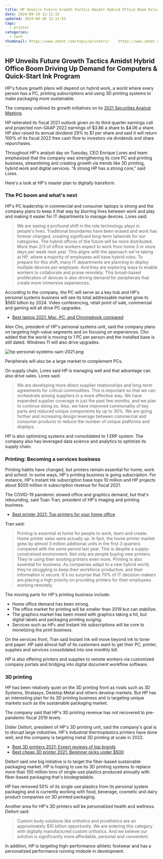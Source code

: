 ```yaml
---
title: HP Unveils Future Growth Tactics Amidst Hybrid Office Boom Driving Up Demand for Computers & Quick-Start Ink Program
date: 2024-09-19 12:11:15
updated: 2024-09-20 12:11:53
tags:
  - printer
categories:
  - tech
thumbnail: https://www.zdnet.com/topic/printers/    https://www.zdnet.com/a/img/resize/cbab92a1a7d06c0e3acfae2de7e7731da5a65f11/2021/10/21/2c055e0d-a30d-4dbb-a005-76caf1ff51f6/hp-personal-systems-sam-2021.png?width=170&height=128&fit=crop&format=pjpg&auto=webp
---
```


## HP Unveils Future Growth Tactics Amidst Hybrid Office Boom Driving Up Demand for Computers & Quick-Start Ink Program

HP's future growth plans will depend on hybrid work, a world where every person has a PC, printing subscriptions and using 3D printing systems to make packaging more sustainable. 

The company outlined its growth initiatives on its [2021 Securities Analyst Meeting](https://investor.hp.com/events/event-details/2021/HP-Securities-Analyst-Meeting/default.aspx). 

HP reiterated its fiscal 2021 outlook given on its third quarter earnings call and projected non-GAAP 2022 earnings of $3.86 a share to $4.06 a share. HP also raised its annual dividend 29% to $1 per share and said it will return 100% of its fiscal 2022 free cash flow to investors via dividends and share repurchases. 

Throughout HP's analyst day on Tuesday, CEO Enrique Lores and team emphasized that the company was strengthening its core PC and printing business, streamlining and creating growth via trends like 3D printing, hybrid work and digital services. "A strong HP has a strong core," said Lores.

Here's a look at HP's master plan to digitally transform. 

### The PC boom and what's next

HP's PC leadership in commercial and consumer laptops is strong and the company plans to keep it that way by blurring lines between work and play and making it easier for IT departments to manage devices. Lores said:

> We are seeing a profound shift in the role technology plays in people's lives. Traditional boundaries have been erased and work has forever changed, creating significant long-term tailwinds for our categories. The hybrid offices of the future will be more distributed. More than 2/3 of office workers expect to work from home 3 or more days per week next year. This aligns with the approach we're taking at HP, where a majority of employees will have hybrid roles. To prepare for this shift, many IT departments are planning to deploy multiple devices per employee. And they are exploring ways to enable workers to collaborate and praise remotely. This broad-based proliferation of devices is also driving demand for peripherals that create more immersive experiences.

According to the company, the PC will serve as a key hub and HP's personal systems business will see its total addressable market grow to $560 billion by 2024\. Video conferencing, retail point of sale, commercial and gaming will all drive PC upgrades. 

* [Best laptop 2021: Mac, PC, and Chromebook compared](https://www.zdnet.com/article/best-laptop/)

Alex Cho, president of HP's personal systems unit, said the company plans on targeting high-value segments and on focusing on experiences. Cho added that the world is moving to 1 PC per person and the installed base is still dated. Windows 11 will also drive upgrades. 

![hp-personal-systems-sam-2021.png](https://www.zdnet.com/a/img/resize/02f265fb260de506b4ac05ec5e8000fdaccdb399/2021/10/21/2c055e0d-a30d-4dbb-a005-76caf1ff51f6/hp-personal-systems-sam-2021.png?auto=webp&width=1280)

Peripherals will also be a large market to complement PCs.

On supply chain, Lores said HP is managing well and that advantage can also drive sales. Lores said:

> We are developing more direct supplier relationships and long-term agreements for critical commodities. This is important so that we can orchestrate among suppliers in a more effective way. We have expanded supplier coverage in just the past few months, and we plan to continue doing so. Also, we have improved commonality of key parts and reduced unique components by up to 30%. We are going further and increasing design leverage between commercial and consumer products to reduce the number of unique platforms and displays.

HP is also optimizing systems and consolidated to 1 ERP system. The company also has leveraged data science and analytics to optimize its supply chain. 

### Printing: Becoming a services business

Printing habits have changed, but printers remain essential for home, work and school. In some ways, HP's printing business is going subscription. For instance, HP's Instant Ink subscription base tops 10 million and HP projects about $500 million in subscription revenue for fiscal 2021\. 

The COVID-19 pandemic slowed office and graphics demand, but that's rebounding, said Tuan Tran, president of HP's imaging and printing business. 

* [Best printer 2021: Top printers for your home office](https://www.zdnet.com/article/best-printer/)

Tran said:

> Printing is essential at home for people to work, learn and create. Home printer sales were actually up. In fact, the home printer market grew by almost 3 million additional units in the first 3 quarters compared with the same period last year. This is despite a supply-constrained environment. Not only are people buying new printers. They're using their existing printers even more. Printing is also essential for business. As companies adapt to a new hybrid world, they're struggling to keep their workforce productive, and their information is secure. It's no surprise that 70% of IT decision-makers are placing a high priority on providing printers for their employees working remotely.

The moving parts for HP's printing business include:

* Home office demand has been strong.
* The office market for printing will be smaller than 2019 but can stabilize.
* The graphics market has been mixed with graphics taking a hit, but digital labels and packaging printing surging.
* Services such as HP+ and Instant Ink subscriptions will be core to monetizing the print business.

On the services front, Tran said Instant Ink will move beyond ink to toner and paper. HP said almost half of its customers want to get their PC, printer, supplies and services consolidated into one monthly bill. 

HP is also offering printers and supplies to remote workers via customized company portals and bridging into digital document workflow software.

### 3D printing

HP has been relatively quiet on the 3D printing front as rivals such as 3D Systems, Stratasys, Desktop Metal and others develop markets. But HP has an interesting plan for its 3D printing business and is targeting unique markets such as the sustainable packaging market. 

The company said that HP's 3D printing revenue has not recovered to pre-pandemic fiscal 2019 levels. 

Didier Deltort, president of HP's 3D printing unit, said the company's goal is to disrupt large industries. HP's industrial thermoplastics printers have done well, and the company is targeting metal 3D printing at scale in 2022\. 

* [Best 3D printers 2021: Expert reviews of top brands](https://www.zdnet.com/article/best-3d-printer/)
* [Best cheap 3D printer 2021: Beginner picks under $500](https://www.zdnet.com/article/best-cheap-3d-printer/)

Deltort said one big initiative is to target the fiber-based sustainable packaging market. HP is hoping to use its 3D printing systems to replace more than 150 million tons of single-use plastics produced annually with fiber-based packaging that's biodegradable. 

HP has removed 50% of its single use plastics from its personal system packaging and is currently working with food, beverage, cosmetic and dairy product companies on 3D printed packaging.

Another area for HP's 3D printers will be personalized health and wellness. Deltort said:

> Custom body solutions like orthotics and prosthetics are an approximately $10 billion opportunity. We are entering this category with digitally manufactured custom orthotics. And we believe our solution is significantly more affordable, personal and convenient.

In addition, HP is targeting high-performance athletic footwear and has a personalized performance running midsole in development.

<ins class="adsbygoogle"
     style="display:block"
     data-ad-format="autorelaxed"
     data-ad-client="ca-pub-7571918770474297"
     data-ad-slot="1223367746"></ins>



<ins class="adsbygoogle"
     style="display:block"
     data-ad-client="ca-pub-7571918770474297"
     data-ad-slot="8358498916"
     data-ad-format="auto"
     data-full-width-responsive="true"></ins>
